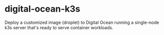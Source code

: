 # digital-ocean-k3s

Deploy a customized image (droplet) to Digital Ocean running a single-node k3s server that's ready to serve container workloads.

